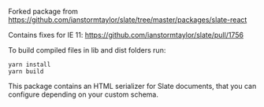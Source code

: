 Forked package from https://github.com/ianstormtaylor/slate/tree/master/packages/slate-react

Contains fixes for IE 11:
https://github.com/ianstormtaylor/slate/pull/1756

To build compiled files in lib and dist folders run:

```
yarn install
yarn build
```

This package contains an HTML serializer for Slate documents, that you can configure depending on your custom schema.
